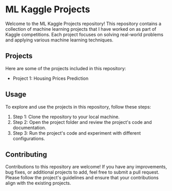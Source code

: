   <h1>ML Kaggle Projects</h1>
  <p>
    Welcome to the ML Kaggle Projects repository! This repository contains a collection of machine learning projects that I have worked on as part of Kaggle competitions. Each project focuses on solving real-world problems and applying various machine learning techniques.
  </p>
  
  <h2>Projects</h2>
  <p>
    Here are some of the projects included in this repository:
  </p>
  <ul>
    <li>Project 1: Housing Prices Prediction</li>
  </ul>
  
  <h2>Usage</h2>
  <p>
    To explore and use the projects in this repository, follow these steps:
  </p>
  <ol>
    <li>Step 1: Clone the repository to your local machine.</li>
    <li>Step 2: Open the project folder and review the project's code and documentation.</li>
    <li>Step 3: Run the project's code and experiment with different configurations.</li>
  </ol>
  
  <h2>Contributing</h2>
  <p>
    Contributions to this repository are welcome! If you have any improvements, bug fixes, or additional projects to add, feel free to submit a pull request. Please follow the project's guidelines and ensure that your contributions align with the existing projects.
  </p>
